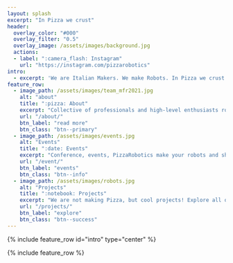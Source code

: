 ```yaml
---
layout: splash
excerpt: "In Pizza we crust"
header:
  overlay_color: "#000"
  overlay_filter: "0.5"
  overlay_image: /assets/images/background.jpg
  actions:
  - label: ":camera_flash: Instagram"
    url: "https://instagram.com/pizzarobotics"
intro: 
  - excerpt: 'We are Italian Makers. We make Robots. In Pizza we crust'
feature_row:
  - image_path: /assets/images/team_mfr2021.jpg
    alt: "about"
    title: ":pizza: About"
    excerpt: "Collective of professionals and high-level enthusiasts roboticist. Read more about our team and join in this community."
    url: "/about/"
    btn_label: "read more"
    btn_class: "btn--primary"
  - image_path: /assets/images/events.jpg
    alt: "Events"
    title: ":date: Events"
    excerpt: "Conference, events, PizzaRobotics make your robots and show in all events around the world. "
    url: "/event/"
    btn_label: "events"
    btn_class: "btn--info"
  - image_path: /assets/images/robots.jpg
    alt: "Projects"
    title: ":notebook: Projects"
    excerpt: "We are not making Pizza, but cool projects! Explore all our projects made from our community."
    url: "/projects/"
    btn_label: "explore"
    btn_class: "btn--success"
---
```


{% include feature_row id="intro" type="center" %}

{% include feature_row %}